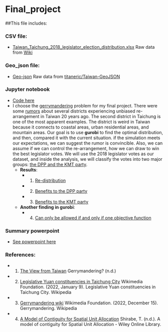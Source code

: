 # Final_project

##This file includes:



### CSV file:
- [Taiwan_Taichung_2018_legislator_election_distribution.xlsx](https://github.com/ollill0823/101.UIUC_MS_IE-532-Analysis-of-Network-Data/blob/main/005.Final_project/Taiwan_Taichung_2018_legislator_election_distribution.xlsx) Raw data from [Wiki](https://zh.m.wikipedia.org/zh-hant/2020%E5%B9%B4%E4%B8%AD%E8%8F%AF%E6%B0%91%E5%9C%8B%E7%AB%8B%E6%B3%95%E5%A7%94%E5%93%A1%E9%81%B8%E8%88%89%E5%8D%80%E5%9F%9F%E6%9A%A8%E5%8E%9F%E4%BD%8F%E6%B0%91%E9%81%B8%E8%88%89%E5%8D%80%E6%8A%95%E7%A5%A8%E7%B5%90%E6%9E%9C%E5%88%97%E8%A1%A8)


### Geo_json file:
- [Geo-json](https://github.com/ollill0823/101.UIUC_MS_IE-532-Analysis-of-Network-Data/blob/main/005.Final_project/Geo_json_file/Taiwan-village-boundaries.json) Raw data from [titaneric/Taiwan-GeoJSON](https://github.com/titaneric/Taiwan-GeoJSON)


### Jupyter notebook
- [Code here](https://nbviewer.org/github/ollill0823/101.UIUC_MS_IE-532-Analysis-of-Network-Data/blob/main/005.Final_project/IE532_Final_Group_Project_1216.ipynb)
- I choose the [gerrymandering](https://en.wikipedia.org/wiki/Gerrymandering) problem for my final project. There were some [rumors](https://michaelturton.blogspot.com/2008/02/gerrymandering.html) about several districts experiencing unbiased re-arrangement in Taiwan 20 years ago. The second district in Taichung is one of the most apparent examples. The district is weird in Taiwan because it connects to coastal areas, urban residential areas, and mountain areas. Our goal is to use **gurobi** to find the optimal distribution, and then, compared it with the current situation. if the simulation meets our expectations, we can suggest the rumor is convincible. Also, we can assume if we can control the re-arrangement, how we can draw to win the best legislator votes. We will use the 2018 legislator votes as our dataset, and inside the analysis, we will classify the votes into two major groups: [the DPP and the KMT party](https://en.wikipedia.org/wiki/Legislative_Yuan_constituencies_in_Taichung_City).
   - **Results**:
      - 001. [Re-distribution](https://github.com/ollill0823/101.UIUC_MS_IE-532-Analysis-of-Network-Data/blob/main/005.Final_project/Pictures/chapter4.png)
      - 002. [Benefits to the DPP party](https://github.com/ollill0823/101.UIUC_MS_IE-532-Analysis-of-Network-Data/blob/main/005.Final_project/Pictures/chapter5.png)
      - 003. [Benefits to the KMT party](https://github.com/ollill0823/101.UIUC_MS_IE-532-Analysis-of-Network-Data/blob/main/005.Final_project/Pictures/chapter6.png)
   - **Another finding in gurobi**:
      - 004. [Can only be allowed if and only if one objective function](https://github.com/ollill0823/101.UIUC_MS_IE-532-Analysis-of-Network-Data/blob/main/005.Final_project/Pictures/obj_issue.png)


### Summary powerpoint
- [See powerpoint here](https://github.com/ollill0823/101.UIUC_MS_IE-532-Analysis-of-Network-Data/blob/main/005.Final_project/IE532_Final_Group_Project.pptx)


### References:
- 1. [The View from Taiwan](https://michaelturton.blogspot.com/2008/02/gerrymandering.html) Gerrymandering? (n.d.)
- 2. [Legislative Yuan constituencies in Taichung City](https://en.wikipedia.org/wiki/Legislative_Yuan_constituencies_in_Taichung_City) Wikimedia Foundation. (2022, January 9). Legislative Yuan constituencies in Taichung City. Wikipedia
- 3. [Gerrymandering wiki](https://en.wikipedia.org/wiki/Gerrymandering) Wikimedia Foundation. (2022, December 15). Gerrymandering. Wikipedia
- 4. [A Model of Contiguity for Spatial Unit Allocation](https://onlinelibrary.wiley.com/doi/10.1111/j.1538-4632.2005.00605.x) Shirabe, T. (n.d.). A model of contiguity for Spatial Unit Allocation - Wiley Online Library.


